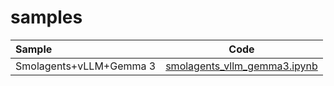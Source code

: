 # samples

| Sample | Code |
|:------------|:--------:|
| Smolagents+vLLM+Gemma 3        | [smolagents_vllm_gemma3.ipynb](smolagents_vllm_gemma3.ipynb)     |
